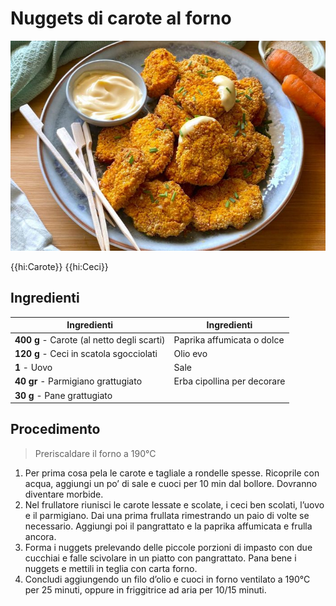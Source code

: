 # Nuggets di carote al forno

![](img/Nuggets-di-carote-al-forno.jpg)

{{hi:Carote}}
{{hi:Ceci}}

## Ingredienti

| Ingredienti                  | Ingredienti             |
| ---------------------------- | ----------------------- |
| **400 g** - Carote (al netto degli scarti) | Paprika affumicata o dolce |
| **120 g** - Ceci in scatola sgocciolati | Olio evo |
| **1** - Uovo | Sale |
| **40 gr** - Parmigiano grattugiato | Erba cipollina per decorare |
| **30 g** - Pane grattugiato | |

## Procedimento

> Preriscaldare il forno a 190°C

1. Per prima cosa pela le carote e tagliale a rondelle spesse. Ricoprile con acqua, aggiungi un po’ di sale e cuoci per 10 min dal bollore. Dovranno diventare morbide.
2. Nel frullatore riunisci le carote lessate e scolate, i ceci ben scolati, l’uovo e il parmigiano. Dai una prima frullata rimestrando un paio di volte se necessario. Aggiungi poi il pangrattato e la paprika affumicata e frulla ancora.
3. Forma i nuggets prelevando delle piccole porzioni di impasto con due cucchiai e falle scivolare in un piatto con pangrattato. Pana bene i nuggets e mettili in teglia con carta forno.
4. Concludi aggiungendo un filo d’olio e cuoci in forno ventilato a 190°C per 25 minuti, oppure in friggitrice ad aria per 10/15 minuti.


